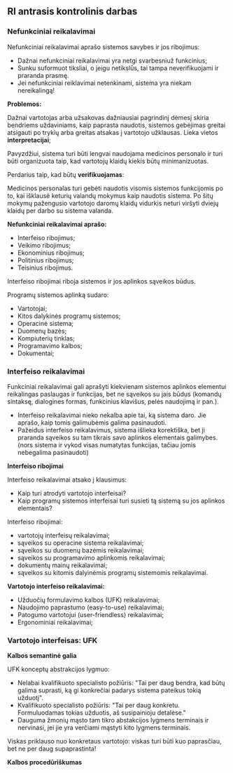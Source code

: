 ## RI antrasis kontrolinis darbas

### Nefunkciniai reikalavimai

Nefunkciniai reikalavimai aprašo sistemos savybes ir jos ribojimus:

- Dažnai nefunkciniai reikalavimai yra netgi svarbesniuž funkcinius;
- Sunku suformuot tiksliai, o jeigu netikslūs, tai tampa neverifikuojami ir praranda prasmę.
- Jei nefunkciniai reiklavimai netenkinami, sistema yra niekam nereikalingą!

**Problemos:**

Dažnai vartotojas arba užsakovas dažniausiai pagrindinį dėmesį skiria bendriems uždaviniams, kaip paprasta naudotis, sistemos gebėjimas greitai atsigauti po trykių arba greitas atsakas į vartotojo užklausas. Lieka vietos **interpretacijai**;

Pavyzdžiui, sistema turi būti lengvai naudojama medicinos personalo ir turi būti organizuota taip, kad vartotojų klaidų kiekis būtų minimanizuotas.

Perdarius taip, kad būtų **verifikuojamas**: 

Medicinos personalas turi gebėti naudotis visomis sistemos funkcijomis po to, kai išklausė keturių valandų mokymus kaip naudotis sistema. Po šitų mokymų pažengusio vartotojo daromų klaidų vidurkis neturi viršyti dviejų klaidų per darbo su sistema valanda.

**Nefunkciniai reikalavimai aprašo:**
- Interfeiso ribojimus;
- Veikimo ribojimus;
- Ekonominius ribojimus;
- Politinius ribojimus;
- Teisinius ribojimus.

Interfeiso ribojimai riboja sistemos ir jos aplinkos sąveikos būdus.

Programų sistemos aplinką sudaro:
- Vartotojai;
- Kitos dalykinės programų sistemos;
- Operacinė sistema;
- Duomenų bazės;
- Kompiuterių tinklas;
- Programavimo kalbos;
- Dokumentai;

### Interfeiso reikalavimai

Funkciniai reikalavimai gali aprašyti kiekvienam sistemos aplinkos elementui reikalingas paslaugas ir funkcijas, bet ne sąveikos su jais būdus (komandų sintaksę, dialogines formas, funkcinius klavišus, pelės naudojimą ir pan.).

- Interfeiso reikalavimai nieko nekalba apie tai, ką sistema daro. Jie aprašo, kaip tomis galimubėmis galima pasinaudoti.
- Pažeidus interfeiso reikalavimus, sistema išlieka korektiška, bet ji praranda sąveikos su tam tikrais savo aplinkos elementais galimybes. (nors sistema ir vykod visas numatytas funkcijas, tačiau jomis nebegalima pasinaudoti)

**Interfeiso ribojimai**

Interfeiso reikalavimai atsako į klausimus:
- Kaip turi atrodyti vartotojo interfeisai?
- Kaip programų sistemos interfeisai turi susieti tą sistemą su jos aplinkos elementais?

Interfeiso ribojimai:
- vartotojų interfeisų reikalavimai;
- sąveikos su operacine sistema reikalavimai;
- sąveikos su duomenų bazėmis reikalavimai;
- sąveikos su programavimo aplinkomis reikalavimai;
- dokumentų mainų reikalavimai;
- sąveikos su kitomis dalyinėmis programų sistemomis reikalavimai.

**Vartotojo interfeiso reikalavimai:**
- Užduočių formulavimo kalbos (UFK) reikalavimai;
- Naudojimo paprastumo (easy-to-use) reikalavimai;
- Patogumo vartotojui (user-friendless) reikalavimai;
- Ergonominiai reikalavimai;

### Vartotojo interfeisas: UFK

**Kalbos semantinė galia**

UFK konceptų abstrakcijos lygmuo:
- Nelabai kvalifikuoto specialisto požiūris: "Tai per daug bendra, kad būtų galima suprasti, ką gi konkrečiai padarys sistema pateikus tokią užduotį".
- Kvalifikuoto specialisto požiūris: "Tai per daug konkretu. Formuluodamas tokias užduotis, aš susipainioju detalėse."
- Dauguma žmonių mąsto tam tikro abstakcijos lygmens terminais ir nervinasi, jei jie yra verčiami mąstyti kito lygmens terminais.

Viskas priklauso nuo konkretaus vartotojo: viskas turi būti kuo paprasčiau, bet ne per daug supaprastinta!

**Kalbos procedūriškumas**




